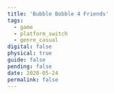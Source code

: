 ```yaml
---
title: 'Bubble Bobble 4 Friends'
tags:
  - game
  - platform_switch
  - genre_casual
digital: false
physical: true
guide: false
pending: false
date: 2020-05-24
permalink: false
---
```

